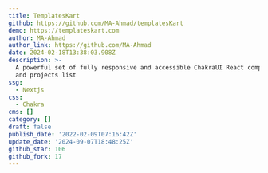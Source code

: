 ```yaml
---
title: TemplatesKart
github: https://github.com/MA-Ahmad/templatesKart
demo: https://templateskart.com
author: MA-Ahmad
author_link: https://github.com/MA-Ahmad
date: 2024-02-18T13:38:03.908Z
description: >-
  A powerful set of fully responsive and accessible ChakraUI React components
  and projects list
ssg:
  - Nextjs
css:
  - Chakra
cms: []
category: []
draft: false
publish_date: '2022-02-09T07:16:42Z'
update_date: '2024-09-07T18:48:25Z'
github_star: 106
github_fork: 17
---
```

